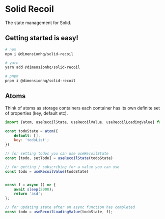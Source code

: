 # Solid Recoil
The state management for Solid.

## Getting started is easy!
```bash
# npm
npm i @dimensionhq/solid-recoil

# yarn
yarn add @dimensionhq/solid-recoil

# pnpm
pnpm i @dimensionhq/solid-recoil
```

## Atoms
Think of atoms as storage containers each container has its own definite set of properties (key, default etc).

```js
import {atom, useRecoilState, useRecoilValue, useRecoilLoadingValue} from "@dimensionhq/solid-recoil"

const todoState = atom({
    default: [], 
    key: 'todoList';
})

// for setting todos you can use useRecoilState
const [todo, setTodo] = useRecoilState(todoState)

// for getting / subscribing for a value you can use
const todo = useRecoilValue(todoState)


const f = async () => {
    await sleep(2000);
    return 'asd';
};

// for updating state after an async function has completed
const todo = useRecoilLoadingValue(todoState, f);
```
